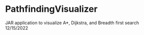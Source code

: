 # PathfindingVisualizer
JAR application to visualize A*, Dijkstra, and Breadth first search
12/15/2022
